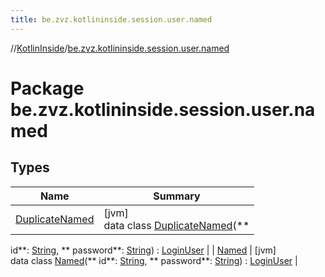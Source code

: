 ```yaml
---
title: be.zvz.kotlininside.session.user.named
---
```

//[KotlinInside](../../index.html)/[be.zvz.kotlininside.session.user.named](index.html)



# Package be.zvz.kotlininside.session.user.named



## Types

| Name | Summary |
|---|---|
| [DuplicateNamed](-duplicate-named/index.html) | [jvm]<br>data class [DuplicateNamed](-duplicate-named/index.html)(**
id**: [String](https://kotlinlang.org/api/latest/jvm/stdlib/kotlin/-string/index.html), **
password**: [String](https://kotlinlang.org/api/latest/jvm/stdlib/kotlin/-string/index.html)) : [LoginUser](../be.zvz.kotlininside.session.user/-login-user/index.html) |
| [Named](-named/index.html) | [jvm]<br>data class [Named](-named/index.html)(**
id**: [String](https://kotlinlang.org/api/latest/jvm/stdlib/kotlin/-string/index.html), **
password**: [String](https://kotlinlang.org/api/latest/jvm/stdlib/kotlin/-string/index.html)) : [LoginUser](../be.zvz.kotlininside.session.user/-login-user/index.html) |

